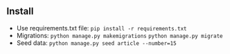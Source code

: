 ## Install
* Use requirements.txt file: `pip install -r requirements.txt`
* Migrations:
  `python manage.py makemigrations`
  `python manage.py migrate`
* Seed data: `python manage.py seed article --number=15`
